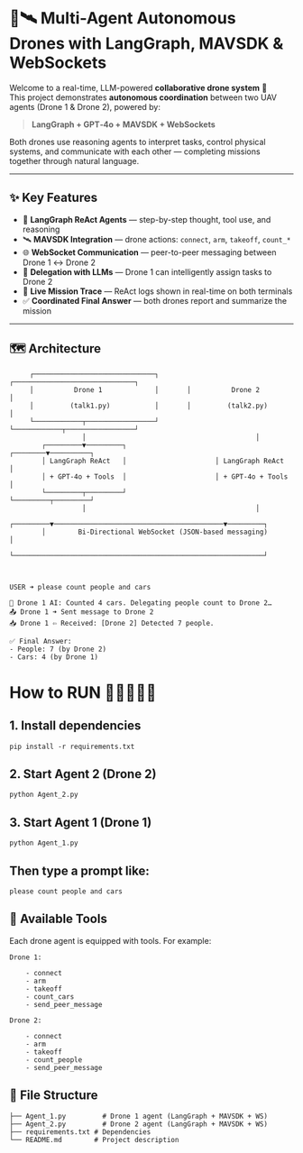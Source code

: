 # 🧠🛰️ Multi-Agent Autonomous Drones with LangGraph, MAVSDK & WebSockets

Welcome to a real-time, LLM-powered **collaborative drone system** 🤝  
This project demonstrates **autonomous coordination** between two UAV agents (Drone 1 & Drone 2), powered by:

> **LangGraph + GPT‑4o + MAVSDK + WebSockets**

Both drones use reasoning agents to interpret tasks, control physical systems, and communicate with each other — completing missions together through natural language.

---

## ✨ Key Features

- 🤖 **LangGraph ReAct Agents** — step-by-step thought, tool use, and reasoning
- 🛰️ **MAVSDK Integration** — drone actions: `connect`, `arm`, `takeoff`, `count_*`
- 🌐 **WebSocket Communication** — peer-to-peer messaging between Drone 1 ↔ Drone 2
- 🧠 **Delegation with LLMs** — Drone 1 can intelligently assign tasks to Drone 2
- 📝 **Live Mission Trace** — ReAct logs shown in real-time on both terminals
- ✅ **Coordinated Final Answer** — both drones report and summarize the mission

---

## 🗺️ Architecture

```text
     ┌──────────────────────────────┐       ┌──────────────────────────────┐
     │          Drone 1             │       │          Drone 2             │
     │         (talk1.py)           │       │         (talk2.py)           │
     └────────────┬─────────────────┘       └────────────┬─────────────────┘
                  │                                          │
        ┌─────────▼─────────┐                      ┌────────▼──────────┐
        │ LangGraph ReAct   │                      │ LangGraph ReAct   │
        │ + GPT‑4o + Tools  │                      │ + GPT‑4o + Tools  │
        └─────────┬─────────┘                      └─────────┬─────────┘
                  │                                          │
        ┌─────────▼──────────────────────────────────────────▼─────────┐
        │        Bi-Directional WebSocket (JSON-based messaging)       │
        └──────────────────────────────────────────────────────────────┘



USER ➜ please count people and cars

🤖 Drone 1 AI: Counted 4 cars. Delegating people count to Drone 2…
📤 Drone 1 ➜ Sent message to Drone 2
📥 Drone 1 ⇦ Received: [Drone 2] Detected 7 people.

✅ Final Answer:
- People: 7 (by Drone 2)
- Cars: 4 (by Drone 1)

```
# How to RUN 🤖🤖🤖🤖🤖

## 1. Install dependencies
```text
pip install -r requirements.txt
```

## 2. Start Agent 2 (Drone 2)
```text
python Agent_2.py
```


## 3. Start Agent 1 (Drone 1)
```text
python Agent_1.py
```

## Then type a prompt like:
```text
please count people and cars
```


## 🧰 Available Tools

Each drone agent is equipped with tools. For example:
```text
Drone 1:

    - connect
    - arm
    - takeoff
    - count_cars
    - send_peer_message

Drone 2:

    - connect
    - arm
    - takeoff
    - count_people
    - send_peer_message

```


## 📂 File Structure
```text
├── Agent_1.py         # Drone 1 agent (LangGraph + MAVSDK + WS)
├── Agent_2.py         # Drone 2 agent (LangGraph + MAVSDK + WS)
├── requirements.txt # Dependencies
└── README.md        # Project description
```






